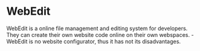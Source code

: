 # WebEdit
WebEdit is a online file management and editing system for developers. They can create their own website code online on their own webspaces. - WebEdit is no website configurator, thus it has not its disadvantages.
